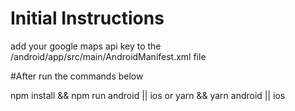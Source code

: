 # Initial Instructions

add your google maps api key to the /android/app/src/main/AndroidManifest.xml file

#After
run the commands below

npm install && npm run android || ios
or
yarn && yarn android || ios
